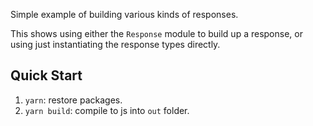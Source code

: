 Simple example of building various kinds of responses.

This shows using either the `Response` module to build up a response, or using just instantiating the response types directly.

## Quick Start

1. `yarn`: restore packages.
2. `yarn build`: compile to js into `out` folder.
